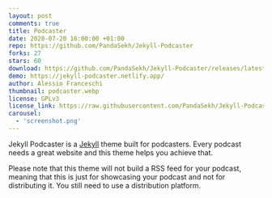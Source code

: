 ```yaml
---
layout: post
comments: true
title: Podcaster
date: 2020-07-20 16:00:00 +01:00
repo: https://github.com/PandaSekh/Jekyll-Podcaster
forks: 27
stars: 60
download: https://github.com/PandaSekh/Jekyll-Podcaster/releases/latest
demo: https://jekyll-podcaster.netlify.app/
author: Alessio Franceschi
thumbnail: podcaster.webp
license: GPLv3
license_link: https://raw.githubusercontent.com/PandaSekh/Jekyll-Podcaster/refs/heads/master/LICENSE
carousel:
  - 'screenshot.png'
---
```


Jekyll Podcaster is a [Jekyll](https://jekyllrb.com) theme built for podcasters. Every podcast needs a great website and this theme helps you achieve that.

Please note that this theme will not build a RSS feed for your podcast, meaning that this is just for showcasing your podcast and not for distributing it. You still need to use a distribution platform.
